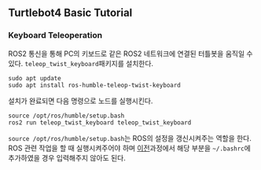 ## Turtlebot4 Basic Tutorial

### Keyboard Teleoperation
ROS2 통신을 통해 PC의 키보드로 같은 ROS2 네트워크에 연결된 터틀봇을 움직일 수 있다. `teleop_twist_keyboard`패키지를 설치한다.  
```
sudo apt update
sudo apt install ros-humble-teleop-twist-keyboard
```
설치가 완료되면 다음 명령으로 노드를 실행시킨다.  
```
source /opt/ros/humble/setup.bash
ros2 run teleop_twist_keyboard teleop_twist_keyboard
```
`source /opt/ros/humble/setup.bash`는 ROS의 설정을 갱신시켜주는 역할을 한다. ROS 관련 작업을 할 때 실행시켜주어야 하며 [이전](https://blu-y.github.io/turtle/guide/basic_setup#robot)과정에서 해당 부분을 `~/.bashrc`에 추가하였을 경우 입력해주지 않아도 된다.  
